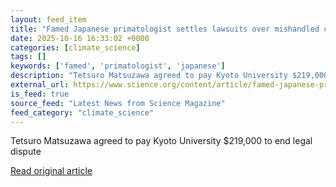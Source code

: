```yaml
---
layout: feed_item
title: "Famed Japanese primatologist settles lawsuits over mishandled contracts"
date: 2025-10-16 16:33:02 +0000
categories: [climate_science]
tags: []
keywords: ['famed', 'primatologist', 'japanese']
description: "Tetsuro Matsuzawa agreed to pay Kyoto University $219,000 to end legal dispute"
external_url: https://www.science.org/content/article/famed-japanese-primatologist-settles-lawsuits-over-mishandled-contracts
is_feed: true
source_feed: "Latest News from Science Magazine"
feed_category: "climate_science"
---
```


Tetsuro Matsuzawa agreed to pay Kyoto University $219,000 to end legal dispute

[Read original article](https://www.science.org/content/article/famed-japanese-primatologist-settles-lawsuits-over-mishandled-contracts)
